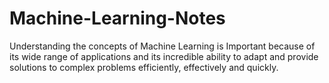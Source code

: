 # Machine-Learning-Notes
Understanding the concepts of Machine Learning is Important because of its wide range of applications and its incredible ability to adapt and provide solutions to complex problems efficiently, effectively and quickly.
